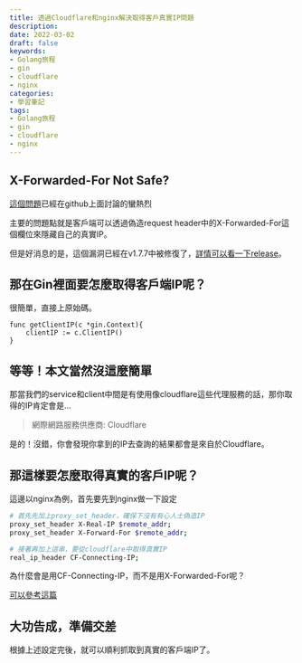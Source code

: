 ```yaml
---
title: 透過Cloudflare和nginx解決取得客戶真實IP問題
description: 
date: 2022-03-02
draft: false
keywords:
- Golang旅程
- gin
- cloudflare
- nginx
categories:
- 學習筆記
tags:
- Golang旅程
- gin
- cloudflare
- nginx
---
```


## X-Forwarded-For Not Safe?
[這個問題](https://github.com/gin-gonic/gin/issues/2862)已經在github上面討論的蠻熱烈

主要的問題點就是客戶端可以透過偽造request header中的X-Forwarded-For這個欄位來隱藏自己的真實IP。

但是好消息的是，這個漏洞已經在v1.7.7中被修復了，[詳情可以看一下release](https://github.com/gin-gonic/gin/releases)。

## 那在Gin裡面要怎麼取得客戶端IP呢？
很簡單，直接上原始碼。
```golang
func getClientIP(c *gin.Context){
	clientIP := c.ClientIP()
}
```

## 等等！本文當然沒這麼簡單
那當我們的service和client中間是有使用像cloudflare這些代理服務的話，那你取得的IP肯定會是...
> 網際網路服務供應商: Cloudflare

是的！沒錯，你會發現你拿到的IP去查詢的結果都會是來自於Cloudflare。

## 那這樣要怎麼取得真實的客戶IP呢？
這邊以nginx為例，首先要先到nginx做一下設定
```bash
# 首先先加上proxy_set_header，確保下沒有有心人士偽造IP
proxy_set_header X-Real-IP $remote_addr;
proxy_set_header X-Forward-For $remote_addr;

# 接著再加上這串，要從cloudflare中取得真實IP
real_ip_header CF-Connecting-IP;
```
為什麼會是用CF-Connecting-IP，而不是用X-Forwarded-For呢？

[可以參考這篇](https://developers.cloudflare.com/fundamentals/get-started/http-request-headers/)

## 大功告成，準備交差
根據上述設定完後，就可以順利抓取到真實的客戶端IP了。
